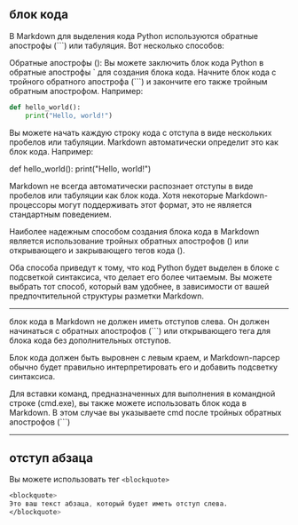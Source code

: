 ## блок кода
В Markdown для выделения кода Python используются обратные апострофы (```) или табуляция. Вот несколько способов:

Обратные апострофы (): Вы можете заключить блок кода Python в обратные апострофы ` для создания блока кода. Начните блок кода с тройного обратного апострофа (```) и закончите его также тройным обратным апострофом. Например:
```python
def hello_world():
    print("Hello, world!")
```

Вы можете начать каждую строку кода с отступа в виде нескольких пробелов или табуляции. Markdown автоматически определит это как блок кода. Например:

def hello_world():
    print("Hello, world!")


Markdown не всегда автоматически распознает отступы в виде пробелов или табуляции как блок кода. Хотя некоторые Markdown-процессоры могут поддерживать этот формат, это не является стандартным поведением.

Наиболее надежным способом создания блока кода в Markdown является использование тройных обратных апострофов () или открывающего и закрывающего тегов кода ().

Оба способа приведут к тому, что код Python будет выделен в блоке с подсветкой синтаксиса, что делает его более читаемым. Вы можете выбрать тот способ, который вам удобнее, в зависимости от вашей предпочтительной структуры разметки Markdown.

---------------
блок кода в Markdown не должен иметь отступов слева. Он должен начинаться с обратных апострофов (```) или открывающего тега для блока кода без дополнительных отступов. 

Блок кода должен быть выровнен с левым краем, и Markdown-парсер обычно будет правильно интерпретировать его и добавить подсветку синтаксиса.

Для вставки команд, предназначенных для выполнения в командной строке (cmd.exe), вы также можете использовать блок кода в Markdown. В этом случае вы указываете cmd после тройных обратных апострофов (```)

------------------

## отступ абзаца
Вы можете использовать тег `<blockquote>`

```css
<blockquote>
Это ваш текст абзаца, который будет иметь отступ слева.
</blockquote>
```